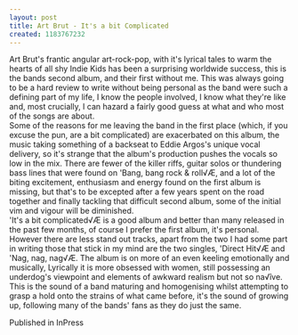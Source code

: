 ```yaml
---
layout: post
title: Art Brut - It's a bit Complicated
created: 1183767232
---
```

Art Brut's frantic angular art-rock-pop, with it's lyrical tales to warm the hearts of all shy Indie Kids has been a surprising worldwide success, this is the bands second album, and their first without me. This was always going to be a hard review to write without being personal as the band were such a defining part of my life, I know the people involved, I know what they're like and, most crucially, I can hazard a fairly good guess at what and who most of the songs are about.<br>Some of the reasons for me leaving the band in the first place (which, if you excuse the pun, are a bit complicated) are exacerbated on this album, the music taking something of a backseat to Eddie Argos's unique vocal delivery, so it's strange that the album's production pushes the vocals so low in the mix. There are fewer of the killer riffs, guitar solos or thundering bass lines that were found on 'Bang, bang rock & roll√Æ, and a lot of the biting excitement, enthusiasm and energy found on the first album is missing, but that's to be excepted after a few years spent on the road together and finally tackling that difficult second album, some of the initial vim and vigour will be diminished.<br>'It's a bit complicated√Æ is a good album and better than many released in the past few months, of course I prefer the first album, it's personal. However there are less stand out tracks, apart from the two I had some part in writing those that stick in my mind are the two singles, 'Direct Hit√Æ and 'Nag, nag, nag√Æ. The album is on more of an even keeling emotionally and musically, Lyrically it is more obsessed with women, still possessing an underdog's viewpoint and elements of awkward realism but not so na√îve. This is the sound of a band maturing and homogenising whilst attempting to grasp a hold onto the strains of what came before, it's the sound of growing up, following many of the bands' fans as they do just the same.
<p>Published in InPress</p>
